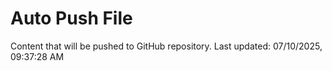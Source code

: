 # Auto Push File

Content that will be pushed to GitHub repository.
Last updated: 07/10/2025, 09:37:28 AM